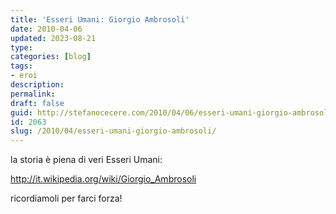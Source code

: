 ```yaml
---
title: 'Esseri Umani: Giorgio Ambrosoli'
date: 2010-04-06
updated: 2023-08-21
type: 
categories: [blog]
tags:
- eroi
description: 
permalink: 
draft: false
guid: http://stefanocecere.com/2010/04/06/esseri-umani-giorgio-ambrosoli/
id: 2063
slug: /2010/04/esseri-umani-giorgio-ambrosoli/
---
```


la storia è piena di veri Esseri Umani:
  
<http://it.wikipedia.org/wiki/Giorgio_Ambrosoli>

ricordiamoli per farci forza!